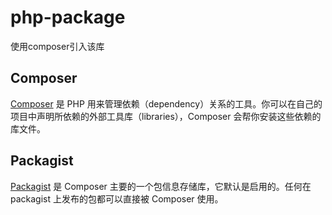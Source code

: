 # php-package
使用composer引入该库




## Composer
[Composer](https://www.phpcomposer.com/ "php依赖仓库管理工具") 是 PHP 用来管理依赖（dependency）关系的工具。你可以在自己的项目中声明所依赖的外部工具库（libraries），Composer 会帮你安装这些依赖的库文件。


## Packagist
[Packagist](https://packagist.org/ "composer依赖仓库") 是 Composer 主要的一个包信息存储库，它默认是启用的。任何在 packagist 上发布的包都可以直接被 Composer 使用。

